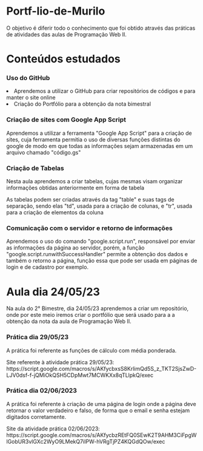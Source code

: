 # Portf-lio-de-Murilo   
O objetivo é diferir todo o conhecimento que foi obtido através das práticas de atividades das aulas de Programação Web II.

<h1> Conteúdos estudados </h1>
<h3> Uso do GitHub </h3>
<li> Aprendemos a utilizar o GitHub para criar repositórios de códigos e para manter o site online </li>
<li> Criação do Portfólio para a obtenção da nota bimestral </li>

<h3> Criação de sites com Google App Script </h3>  
<p> Aprendemos a utilizar a ferramenta "Google App Script" para a criação de sites, cuja ferramenta permitia o uso de diversas funções distintas do google de modo em que todas as informações sejam armazenadas em um arquivo chamado "código.gs" </p>

<h3> Criação de Tabelas </h3>
<p> Nesta aula aprendemos a criar tabelas, cujas mesmas visam organizar informações obtidas anteriormente em forma de tabela </p>
<p> As tabelas podem ser criadas através da tag "table" e suas tags de separação, sendo elas "td", usada para a criação de colunas, e "tr", usada para a criação de elementos da coluna </p>

<h3> Comunicação com o servidor e retorno de informações </h3>
<p> Aprendemos o uso do comando "google.script.run", responsável por enviar as informações da página ao servidor, porém, a função "google.script.runwithSuccessHandler" permite a obtenção dos dados e também o retorno a página, função essa que pode ser usada em páginas de login e de cadastro por exemplo.



<h1> Aula dia 24/05/23 </h1>
<p> Na aula do 2° Bimestre, dia 24/05/23 aprendemos a criar um repositório, onde por este meio iremos criar o portfólio que será usado para a a obtenção da nota da aula de Programação Web II. </p>

<h3> Prática dia 29/05/23 </h3>
<p> A prática foi referente as funções de cálculo com média ponderada. <p>
 Site referente à atividade prática 29/05/23:
 https://script.google.com/macros/s/AKfycbxsS8KrlimQd5S_z_TKT2SjsZwD-LJV0dsf-f-jQMiOkQSH5CDpMwt7MCWKXx8qTLlpkQ/exec
 
 <h3> Prática dia 02/06/2023 </h3>
 <p> A prática foi referente à criação de uma página de login onde a página deve retornar o valor verdadeiro e falso, de forma que o email e senha estejam digitados corretamente. <p>
  Site da atividade prática 02/06/2023:
 https://script.google.com/macros/s/AKfycbzREtFQ0SEwK2T9AHM3CiFpgWlGobUR3vlGXc2WyO9LMekQ7iIPW-hVRgTjPZ4KQGdQOw/exec
